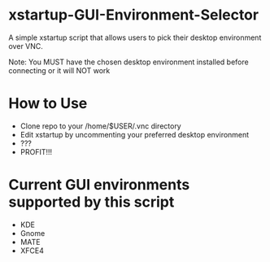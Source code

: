 # xstartup-GUI-Environment-Selector
A simple xstartup script that allows users to pick their desktop environment over VNC.

Note: You MUST have the chosen desktop environment installed before connecting or it will NOT work

# How to Use
* Clone repo to your /home/$USER/.vnc directory
* Edit xstartup by uncommenting your preferred desktop environment
* ???
* PROFIT!!!

# Current GUI environments supported by this script
* KDE
* Gnome
* MATE
* XFCE4

